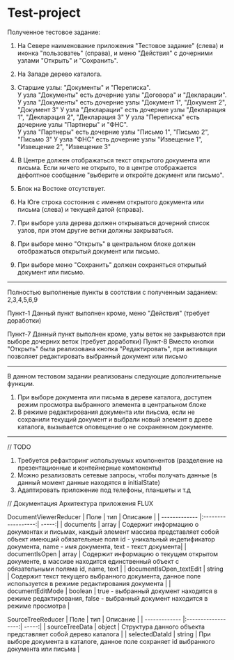 # Test-project
Полученное тестовое задание:
1) На Севере наименование приложения "Тестовое задание" (слева) и иконка "пользоватеь" (справа), и меню "Действия" с дочерними узлами "Открыть" и "Сохранить". 
2) На Западе дерево каталога.  
3) Старшие узлы: "Документы" и "Переписка".  
  У узла "Документы" есть дочерние узлы "Договора" и "Декларации".  
  У узла "Документы" есть дочерние узлы "Документ 1", "Документ 2", "Документ 3" 
  У узла "Декларации" есть дочерние узлы "Декларация 1", "Декларация 2", "Декларация 3" 
  У узла "Переписка" есть дочерние узлы "Партнеры" и "ФНС".  
  У узла "Партнеры" есть дочерние узлы "Письмо 1", "Письмо 2", "Письмо 3" 
  У узла "ФНС" есть дочерние узлы "Извещение 1", "Извещение 2", "Извещение 3" 
    
4) В Центре должен отображаться текст открытого документа или письма. Если ничего не открыто, то в центре отображается дефолтное сообщение "выберите и откройте документ или письмо". 
5) Блок на Востоке отсутствует. 
6) На Юге строка состояния с именем открытого документа или письма (слева) и текущей датой (справа).   
7) При выборе узла дерева должен открываться дочерний список узлов, при этом другие ветки должны закрываться. 
8) При выборе меню "Открыть" в центральном блоке должен отображаться открытый документ или письмо. 
9) При выборе меню "Сохранить" должен сохраняться открытый документ или письмо.
___________________________________________________________________________________________
Полностью выполненые пункты в соотствии с полученным заданием: 
2,3,4,5,6,9

Пункт-1 Данный пункт выполнен кроме, меню "Действия" (требует доработки)

Пункт-7 Данный пункт выполнен кроме, узлы веток не закрываются при выборе дочерних веток (требует доработки)
Пункт-8 Вместо кнопки "Открыть" была реализована кнопка "Редактировать", при активации позволяет редактировать выбранный документ или письмо

___________________________________________________________________________________________

В данном тестовом задании реализованы следующие дополнительные функции.

1) При выборе документа или письма в дереве каталога, доступен режим просмотра выбранного элемента в центральном блоке
2) В режиме редактирования документа или пиьсма, если не сохранили текущий документ и выбрали новый элемент в древе каталога, вызывается оповещение о не сохраненном документе.
___________________________________________________________________________________________

// TODO

1) Требуется рефакторинг используемых компонентов (разделение на презентационные и контейнерные компоненты)
2) Можно резализовать сетевые запросы, чтобы получать данные (в данный момент данные находятся в initialState)
3) Адаптировать приложение под телефоны, планшеты и т.д

// Документация
Архитектура приложения FLUX

DocumentViewerReducer
| Поле      | тип               | Описание |
| ------------- |:------------------:| -----:|
| documents     | array    | Содержит информацию о документах и письмах, каждый элемент массива представляет собой объект имеющий обязательные поля id - уникальный индетификатор документа, name - имя документа, text - текст документа|
| documentIsOpen | array    | Содержит информацию о текущем открытом документе, в массиве находится единственный объект с обязательными поляма id, name, text |
| documentIsOpen_textEdit | string | Содержит текст текущего выбранного документа, данное поле используется в режиме редактирования документа |
| documentEditMode | boolean | true - выбранный документ находится в режиме редактирования, false - выбранный документ находится в режиме просмотра |

SourceTreeReducer
| Поле      | тип               | Описание |
| ------------- |:------------------:| -----:|
| sourceTreeData | object | Структура данного объекта представляет собой дерево каталога |
| selectedDataId | string | При выборе документа в каталоге, данное поле сохраняет id выбранного документа или письма |
